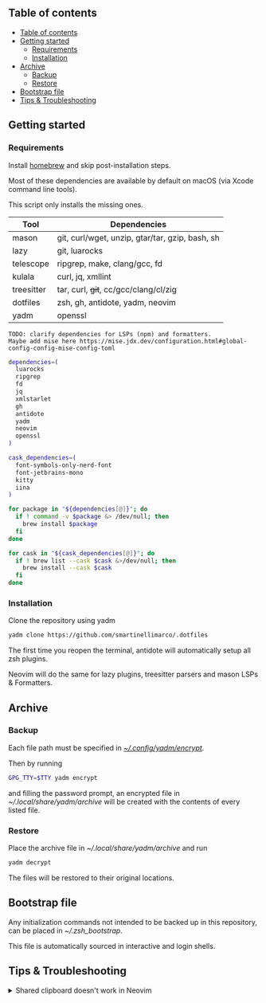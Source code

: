 ## Table of contents

<!--toc:start-->
- [Table of contents](#table-of-contents)
- [Getting started](#getting-started)
  - [Requirements](#requirements)
  - [Installation](#installation)
- [Archive](#archive)
  - [Backup](#backup)
  - [Restore](#restore)
- [Bootstrap file](#bootstrap-file)
- [Tips & Troubleshooting](#tips-troubleshooting)
<!--toc:end-->

## Getting started

### Requirements

Install [homebrew](https://brew.sh/) and skip post-installation steps.

Most of these dependencies are available by default on macOS (via Xcode command line tools).

This script only installs the missing ones.

| Tool       | Dependencies                              |
|------------|-------------------------------------------|
| mason      | git, curl/wget, unzip, gtar/tar, gzip, bash, sh |
| lazy       | git, luarocks                             |
| telescope  | ripgrep, make, clang/gcc, fd              |
| kulala     | curl, jq, xmllint                         |
| treesitter | tar, curl, ~~git~~, cc/gcc/clang/cl/zig   |
| dotfiles   | zsh, gh, antidote, yadm, neovim           |
| yadm       | openssl                                   |

```
TODO: clarify dependencies for LSPs (npm) and formatters.
Maybe add mise here https://mise.jdx.dev/configuration.html#global-config-config-mise-config-toml
```

```zsh
dependencies=(
  luarocks
  ripgrep
  fd
  jq
  xmlstarlet
  gh
  antidote
  yadm
  neovim
  openssl
)

cask_dependencies=(
  font-symbols-only-nerd-font
  font-jetbrains-mono
  kitty
  iina
)

for package in "${dependencies[@]}"; do
  if ! command -v $package &> /dev/null; then
    brew install $package
  fi
done

for cask in "${cask_dependencies[@]}"; do
  if ! brew list --cask $cask &>/dev/null; then
    brew install --cask $cask
  fi
done
```

### Installation

Clone the repository using yadm
```zsh
yadm clone https://github.com/smartinellimarco/.dotfiles
```

The first time you reopen the terminal, antidote will automatically setup all zsh plugins.

Neovim will do the same for lazy plugins, treesitter parsers and mason LSPs & Formatters.

## Archive 

### Backup

Each file path must be specified in [_~/.config/yadm/encrypt_](https://github.com/smartinellimarco/.dotfiles/blob/master/.config/yadm/encrypt).

Then by running
```zsh
GPG_TTY=$TTY yadm encrypt
```
and filling the password prompt, an encrypted file in _~/.local/share/yadm/archive_ will be created with the contents of every listed file.

### Restore

Place the archive file in _~/.local/share/yadm/archive_ and run
```zsh
yadm decrypt
```
The files will be restored to their original locations.

## Bootstrap file

Any initialization commands not intended to be backed up in this repository, can be placed in _~/.zsh_bootstrap_.

This file is automatically sourced in interactive and login shells.

## Tips & Troubleshooting

<details>
  <summary>Shared clipboard doesn't work in Neovim</summary>
<br>

Open Neovim and run `:h clipboard` for more information.

</details>
